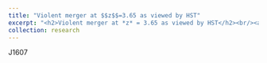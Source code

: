 ```yaml
---
title: "Violent merger at $$z$$=3.65 as viewed by HST"
excerpt: "<h2>Violent merger at *z* = 3.65 as viewed by HST</h2><br/><a href='/research/portfolio-2'><img src='/images/j1607_overlay.png' width='500'></a>"
collection: research
---
```

J1607

